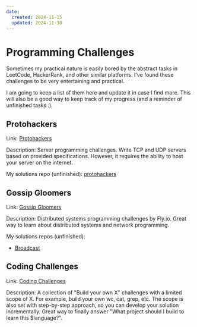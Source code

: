 ```yaml
---
date:
  created: 2024-11-15
  updated: 2024-11-30
---
```


# Programming Challenges
Sometimes my practical nature is easily bored by the abstract tasks in LeetCode,
HackerRank, and other similar platforms. I've found these challenges to be very
entertaining and practical.

I am going to keep a list of them here and update it in case I find more. This will also
be a good way to keep track of my progress (and a reminder of unfinished tasks :).
<!-- more -->

## Protohackers
Link: [Protohackers](https://protohackers.com/)

Description: Server programming challenges. Write TCP and UDP servers based on provided
specifications. However, it requires the ability to host your server on the internet.

My solutions repo (unfinished): [protohackers](https://github.com/insomnes/protohackers)

## Gossip Gloomers
Link: [Gossip Gloomers](https://fly.io/dist-sys/)

Description: Distributed systems programming challenges by Fly.io. Great way to learn
about distributed systems and network programming.

My solutions repos (unfinished):

- [Broadcast](https://github.com/insomnes/rggbroadcast)


## Coding Challenges
Link: [Coding Challenges](https://codingchallenges.fyi/)

Description: A collection of "Build your own X" challenges with a limited scope of X.
For example, build your own wc, cat, grep, etc. The scope is also set with step-by-step
approach, so you can develop your solution incrementally. Great way to finally answer
"What project should I build to learn this $language?".
